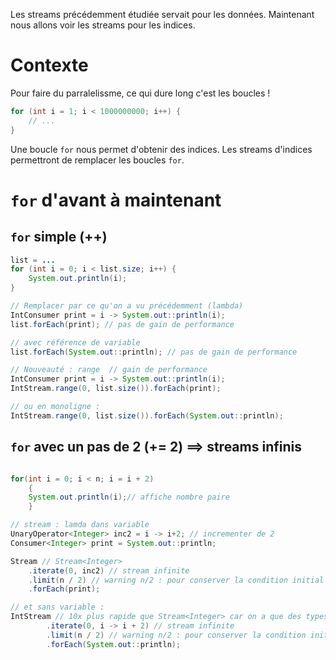 Les streams précédemment étudiée servait pour les données.
Maintenant nous allons voir les streams pour les indices.

# Contexte
Pour faire du parralelissme, ce qui dure long c'est les boucles !

```java
for (int i = 1; i < 1000000000; i++) {
    // ...
}
```

Une boucle `for` nous permet d'obtenir des indices.
Les streams d'indices permettront de remplacer les boucles `for`.

# `for` d'avant à maintenant

## `for` simple (++)
```java
list = ...
for (int i = 0; i < list.size; i++) {
    System.out.println(i);
}

// Remplacer par ce qu'on a vu précédemment (lambda)
IntConsumer print = i -> System.out::println(i);
list.forEach(print); // pas de gain de performance

// avec référence de variable
list.forEach(System.out::println); // pas de gain de performance

// Nouveauté : range  // gain de performance
IntConsumer print = i -> System.out::println(i);
IntStream.range(0, list.size()).forEach(print);

// ou en monoligne :
IntStream.range(0, list.size()).forEach(System.out::println);
```


## `for` avec un pas de 2 (+= 2) ==> streams infinis
```java

for(int i = 0; i < n; i = i + 2)
    {
    System.out.println(i);// affiche nombre paire
    }

// stream : lamda dans variable
UnaryOperator<Integer> inc2 = i -> i+2; // incrementer de 2
Consumer<Integer> print = System.out::println;

Stream // Stream<Integer>
    .iterate(0, inc2) // stream infinite
    .limit(n / 2) // warning n/2 : pour conserver la condition initial du for : i < n. Comme on incrémente de 2, on atteind la limite 2x plus vite
    .forEach(print);

// et sans variable :
IntStream // 10x plus rapide que Stream<Integer> car on a que des types simples et pas des objets
        .iterate(0, i -> i + 2) // stream infinite
        .limit(n / 2) // warning n/2 : pour conserver la condition initial du for : i < n. Comme on incrémente de 2, on atteind la limite 2x plus vite
        .forEach(System.out::println);
```

